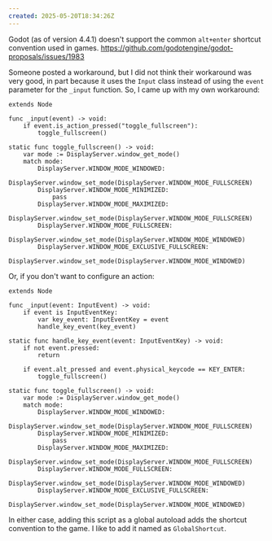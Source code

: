 ```yaml
---
created: 2025-05-20T18:34:26Z
---
```


Godot (as of version 4.4.1) doesn't support the common `alt+enter` shortcut convention used in games. https://github.com/godotengine/godot-proposals/issues/1983

Someone posted a workaround, but I did not think their workaround was very good, in part because it uses the `Input` class instead of using the `event` parameter for the `_input` function. So, I came up with my own workaround:

```gdscript
extends Node

func _input(event) -> void:
	if event.is_action_pressed("toggle_fullscreen"):
		toggle_fullscreen()

static func toggle_fullscreen() -> void:
	var mode := DisplayServer.window_get_mode()
	match mode:
		DisplayServer.WINDOW_MODE_WINDOWED:
			DisplayServer.window_set_mode(DisplayServer.WINDOW_MODE_FULLSCREEN)
		DisplayServer.WINDOW_MODE_MINIMIZED:
			pass
		DisplayServer.WINDOW_MODE_MAXIMIZED:
			DisplayServer.window_set_mode(DisplayServer.WINDOW_MODE_FULLSCREEN)
		DisplayServer.WINDOW_MODE_FULLSCREEN:
			DisplayServer.window_set_mode(DisplayServer.WINDOW_MODE_WINDOWED)
		DisplayServer.WINDOW_MODE_EXCLUSIVE_FULLSCREEN:
			DisplayServer.window_set_mode(DisplayServer.WINDOW_MODE_WINDOWED)
```

Or, if you don't want to configure an action:

```gdscript
extends Node

func _input(event: InputEvent) -> void:
	if event is InputEventKey:
		var key_event: InputEventKey = event
		handle_key_event(key_event)

static func handle_key_event(event: InputEventKey) -> void:
	if not event.pressed:
		return

	if event.alt_pressed and event.physical_keycode == KEY_ENTER:
		toggle_fullscreen()

static func toggle_fullscreen() -> void:
	var mode := DisplayServer.window_get_mode()
	match mode:
		DisplayServer.WINDOW_MODE_WINDOWED:
			DisplayServer.window_set_mode(DisplayServer.WINDOW_MODE_FULLSCREEN)
		DisplayServer.WINDOW_MODE_MINIMIZED:
			pass
		DisplayServer.WINDOW_MODE_MAXIMIZED:
			DisplayServer.window_set_mode(DisplayServer.WINDOW_MODE_FULLSCREEN)
		DisplayServer.WINDOW_MODE_FULLSCREEN:
			DisplayServer.window_set_mode(DisplayServer.WINDOW_MODE_WINDOWED)
		DisplayServer.WINDOW_MODE_EXCLUSIVE_FULLSCREEN:
			DisplayServer.window_set_mode(DisplayServer.WINDOW_MODE_WINDOWED)
```

In either case, adding this script as a global autoload adds the shortcut convention to the game. I like to add it named as `GlobalShortcut`.
